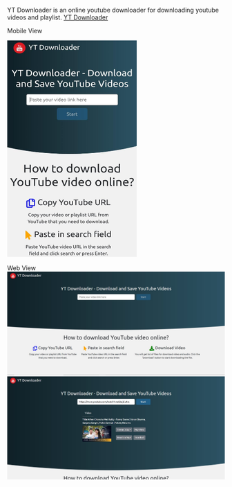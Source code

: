 YT Downloader is an online youtube downloader for downloading youtube videos and playlist. [YT Downloader](https://quizzical-bhabha-41dca2.netlify.app/)

Mobile View
<div>
<img src="https://raw.githubusercontent.com/hemantnigam/yt_downloader_frontend/master/screenshots/mobile_view.jpeg?raw=true" width="300" height="500"/>
</div>

Web View
![alt text](https://raw.githubusercontent.com/hemantnigam/yt_downloader_frontend/master/screenshots/web_nosearch.jpg?raw=true=100x20 "Web Search Screenshot")
![alt text](https://raw.githubusercontent.com/hemantnigam/yt_downloader_frontend/master/screenshots/web_search.jpg?raw=true "Web Search Screenshot")


